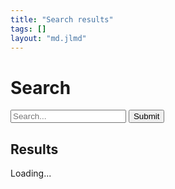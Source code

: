 ```yaml
---
title: "Search results"
tags: []
layout: "md.jlmd"
---
```


<script type="module" defer>window.init_search();</script>
<div>
</div>
<h1>Search</h1>
<div class="search-bar big">
    <form action="$(root_url)/en/docs/search" method="GET">
        <input type="search" name="q" placeholder="Search...">
        <input type=submit>
    </form>
</div>

<h2>Results</h2>
<div id="search-results">
Loading...
</div>

